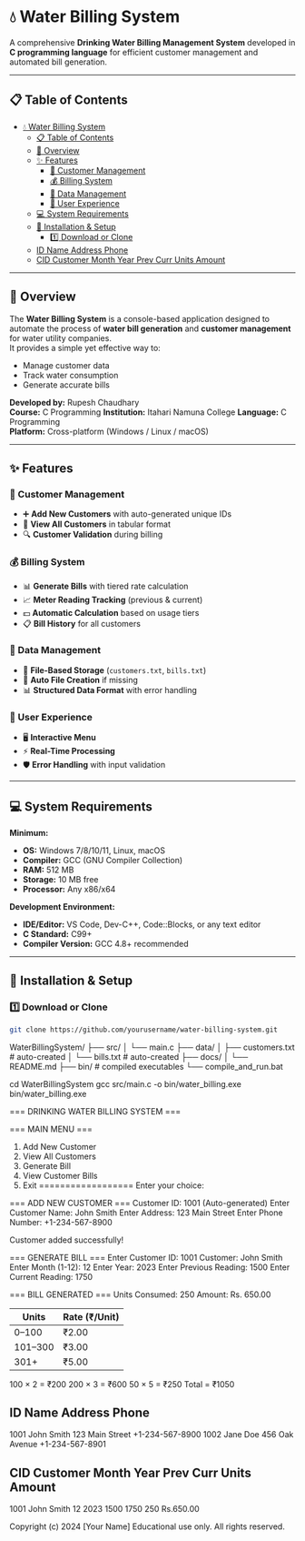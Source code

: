# 💧 Water Billing System

A comprehensive **Drinking Water Billing Management System** developed in **C programming language** for efficient customer management and automated bill generation.

---

## 📋 Table of Contents

- [💧 Water Billing System](#-water-billing-system)
  - [📋 Table of Contents](#-table-of-contents)
  - [🌟 Overview](#-overview)
  - [✨ Features](#-features)
    - [🏢 Customer Management](#-customer-management)
    - [💰 Billing System](#-billing-system)
    - [💾 Data Management](#-data-management)
    - [🎯 User Experience](#-user-experience)
  - [💻 System Requirements](#-system-requirements)
  - [🚀 Installation \& Setup](#-installation--setup)
    - [1️⃣ Download or Clone](#1️⃣-download-or-clone)
  - [ID    Name                 Address                  Phone](#id----name-----------------address------------------phone)
  - [CID   Customer     Month  Year   Prev   Curr   Units   Amount](#cid---customer-----month--year---prev---curr---units---amount)

---

## 🌟 Overview

The **Water Billing System** is a console-based application designed to automate the process of **water bill generation** and **customer management** for water utility companies.  
It provides a simple yet effective way to:

- Manage customer data
- Track water consumption
- Generate accurate bills

**Developed by:** Rupesh Chaudhary  
**Course:** C Programming 
**Institution:** Itahari Namuna College 
**Language:** C Programming  
**Platform:** Cross-platform (Windows / Linux / macOS)

---

## ✨ Features

### 🏢 Customer Management

- ➕ **Add New Customers** with auto-generated unique IDs
- 👥 **View All Customers** in tabular format
- 🔍 **Customer Validation** during billing

### 💰 Billing System

- 📊 **Generate Bills** with tiered rate calculation
- 📈 **Meter Reading Tracking** (previous & current)
- 💵 **Automatic Calculation** based on usage tiers
- 📋 **Bill History** for all customers

### 💾 Data Management

- 📁 **File-Based Storage** (`customers.txt`, `bills.txt`)
- 🔄 **Auto File Creation** if missing
- 📊 **Structured Data Format** with error handling

### 🎯 User Experience

- 🖥 **Interactive Menu**
- ⚡ **Real-Time Processing**
- 🛡 **Error Handling** with input validation

---

## 💻 System Requirements

**Minimum:**

- **OS:** Windows 7/8/10/11, Linux, macOS
- **Compiler:** GCC (GNU Compiler Collection)
- **RAM:** 512 MB
- **Storage:** 10 MB free
- **Processor:** Any x86/x64

**Development Environment:**

- **IDE/Editor:** VS Code, Dev-C++, Code::Blocks, or any text editor
- **C Standard:** C99+
- **Compiler Version:** GCC 4.8+ recommended

---

## 🚀 Installation & Setup

### 1️⃣ Download or Clone

```bash
git clone https://github.com/yourusername/water-billing-system.git
```

WaterBillingSystem/
├── src/
│   └── main.c
├── data/
│   ├── customers.txt    # auto-created
│   └── bills.txt        # auto-created
├── docs/
│   └── README.md
├── bin/                 # compiled executables
└── compile_and_run.bat


cd WaterBillingSystem
gcc src/main.c -o bin/water_billing.exe
bin/water_billing.exe

=== DRINKING WATER BILLING SYSTEM ===

=== MAIN MENU ===
1. Add New Customer
2. View All Customers
3. Generate Bill
4. View Customer Bills
5. Exit
==================
Enter your choice:

=== ADD NEW CUSTOMER ===
Customer ID: 1001 (Auto-generated)
Enter Customer Name: John Smith
Enter Address: 123 Main Street
Enter Phone Number: +1-234-567-8900

Customer added successfully!

=== GENERATE BILL ===
Enter Customer ID: 1001
Customer: John Smith
Enter Month (1-12): 12
Enter Year: 2023
Enter Previous Reading: 1500
Enter Current Reading: 1750

=== BILL GENERATED ===
Units Consumed: 250
Amount: Rs. 650.00

| Units   | Rate (₹/Unit) |
| ------- | ------------- |
| 0–100   | ₹2.00         |
| 101–300 | ₹3.00         |
| 301+    | ₹5.00         |

100 × 2  = ₹200
200 × 3  = ₹600
50  × 5  = ₹250
Total = ₹1050


ID    Name                 Address                  Phone
-----------------------------------------------------------------
1001  John Smith           123 Main Street          +1-234-567-8900
1002  Jane Doe             456 Oak Avenue           +1-234-567-8901


CID   Customer     Month  Year   Prev   Curr   Units   Amount
--------------------------------------------------------------
1001  John Smith   12     2023   1500   1750   250     Rs.650.00


Copyright (c) 2024 [Your Name]
Educational use only. All rights reserved.
